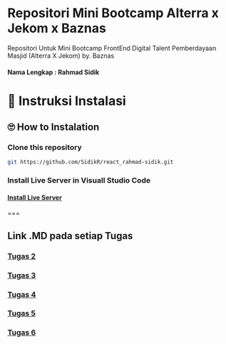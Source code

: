 # Repositori Mini Bootcamp Alterra x Jekom x Baznas
Repositori Untuk Mini Bootcamp FrontEnd Digital Talent Pemberdayaan Masjid (Alterra X Jekom) by. Baznas
#### Nama Lengkap : Rahmad Sidik

# 📌 Instruksi Instalasi
## 🙄 How to Instalation
### Clone this repository

```bash
git https://github.com/SidikR/react_rahmad-sidik.git
```
### Install Live Server in Visuall Studio Code


#### [Install Live Server](https://github.com/SidikR/react_rahmad-sidik/blob/main/2_Opening%20-%20Introduction%20Algorithm%20-%20Computational%20Thinking%20-%20Orginization%20in%20Computer%20(OS)/Praktikum/Link.md "Install Live Server")

===

## Link .MD pada setiap Tugas
### [Tugas 2](https://github.com/SidikR/react_rahmad-sidik/blob/main/2_Opening%20-%20Introduction%20Algorithm%20-%20Computational%20Thinking%20-%20Orginization%20in%20Computer%20(OS)/Praktikum/Link.md "Lihat di Google Doc")

### [Tugas 3](https://github.com/SidikR/react_rahmad-sidik/blob/main/3_Version%20Control%20and%20Branch%20Management%20(Git)/Praktikum/ReadMe.md)

### [Tugas 4](https://github.com/SidikR/react_rahmad-sidik/blob/main/4_%20Figma%20Introduction%20Interface%20Dimension/Praktikum/ReadMe.md)
### [Tugas 5](https://github.com/SidikR/react_rahmad-sidik/blob/main/5_HTML/Praktikum/ReadMe.md)
### [Tugas 6](https://github.com/SidikR/react_rahmad-sidik/blob/main/6_CSS/Praktikum/ReadMe.md)

